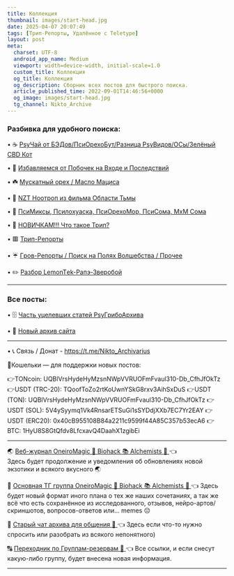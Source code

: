 ```yaml
---
title: Коллекция
thumbnail: images/start-head.jpg
date: 2025-04-07 20:07:49
tags: [Трип-Репорты, Удалённое с Teletype]
layout: post
meta:
  charset: UTF-8
  android_app_name: Medium
  viewport: width=device-width, initial-scale=1.0
  custom_title: Коллекция
  og_title: Коллекция
  og_description: Сборник всех постов для быстрого поиска.
  article_published_time: 2022-09-01T14:46:56+0000
  og_image: images/start-head.jpg
  tg_channel: Nikto_Archive
---
```


### Разбивка для удобного поиска:


• ☕️ [ РsyЧай от БЭДов/ПcиOрехоБут/Разница РsyВидов/ОСы/Зелёный СBD Кот ](/collections/top/)

• 🥶 [ Избавляемся от Побочек на Входе и Последствий ](/collections/antiversus/)

• ☘️ [ Муcкaтный орeх / Масло Мaциcа ](/collections/muskat-matsis/)

• 🧬 [ NZT Ноотроп из фильма Области Тьмы ](/collections/nzt-nootrop/)

• 🔮 [ ПcиМиксы, Пcилохуaскa, ПcиОрехоМор, ПcиСома, МхМ Cома ](/collections/psymixes-and-etc/)

• 🍄 [ НОВИЧКАМ!!! Что такое Tpип? ](/collections/for-new/)

• 🟥 [ Tpип-Рeпopты ](/collections/trip-reports/)

• ☔️ [ Гpoв-Peпoрты / Поиск на Полях Вoлшебcтвa / Прочее ](/collections/grow-reports-etc/)

• ✏️ [ Разбор LеmonTеk-Рапэ-Зверобой ](/collections/razborbi/)

---

### Все посты:

• 🗄️ [ Часть уцелевших статей PsyГрибоАрхива ](/vse-posti-zdes/) 

• 💾 [ Новый архив сайта ](/archives/) 

---
• 📞 Связь / Дoнат - https://t.me/Nikto_Archivarius 

🍭Кошельки — для поддержки новых постов:

👉TONcoin: UQBlVrsHydeHyMzsnNWpVVRUOFmFvaul310-Db_CfhJfOkTz
👉USDT (TRC-20): TQoofToZo2rtKoUwnYSkG8rxv3AihSxDuS
👉USDT (TON): UQBlVrsHydeHyMzsnNWpVVRUOFmFvaul310-Db_CfhJfOkTz
👉USDT (SOL): 5V4ySyymq1Vk4RnsarETSuGi1sSYDdjXXb7EC7Yr2EAY
👉USDT (ERC20): 0x40cB955108B84a2211c9599f44A85C357b53ecA6
👉BTC: 1HyU8S8GtQfdv8LfcxavQ4DaahX1zgibEi

---

🌏 [ Веб-журнал OneiroMagic 🍄 Biohack 📚 Alchemists 🗿 ](https://t.me/+gwEBbaPhvLJiZjQy) 👈  
Здесь будет продолжение и уведомления об обновлениях новой экзотики и всякого вкусного 🌏

🌟 [ Основная ТГ группа OneiroMagic 🍄 Biohack 📚 Alchemists 🗿 ](https://t.me/+7QncKq6vLuZjYjU6) 👈
Здесь будет новый формат иного плана о тех же наших сочетаниях, а так же всё что есть сохранённое из исследованного, отзывов, нейро-артов/скриншотов, вопросов-ответов или... memes 😔

💬 [ Старый чат архива для общения 🗿 ](https://t.me/+3b6ahucAN8EzYTNi) 👈
Здесь если что-то нужно спросить или разобрать из всякого непонятного)

🔠 [ Переходник по Группам-резервам 🗿 ](https://t.me/Nikto_Archive) 👈
Все ссылки, и если снесут какую-либо группу, будет внесена новая информация.

---
